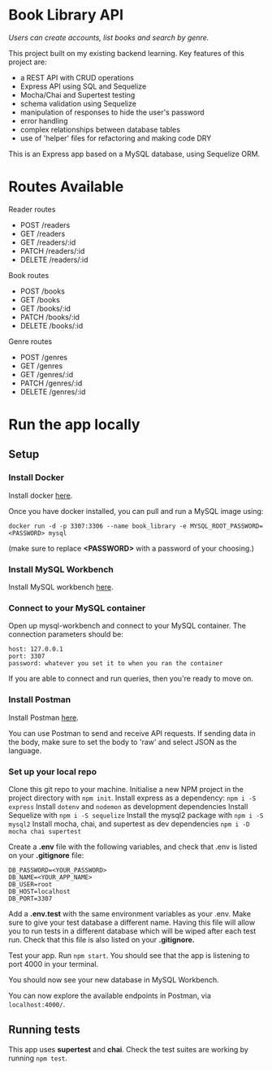 # Book Library API

*Users can create accounts, list books and search by genre.*

This project built on my existing backend learning. Key features of this project are:

* a REST API with CRUD operations
* Express API using SQL and Sequelize
* Mocha/Chai and Supertest testing
* schema validation using Sequelize
* manipulation of responses to hide the user's password
* error handling
* complex relationships between database tables
* use of 'helper' files for refactoring and making code DRY


This is an Express app based on a MySQL database, using Sequelize ORM.


# Routes Available

Reader routes
- POST /readers
- GET /readers
- GET /readers/:id
- PATCH /readers/:id
- DELETE /readers/:id

Book routes
- POST /books
- GET /books
- GET /books/:id
- PATCH /books/:id
- DELETE /books/:id

Genre routes
- POST /genres
- GET /genres
- GET /genres/:id
- PATCH /genres/:id
- DELETE /genres/:id

# Run the app locally

## Setup

### Install Docker

Install docker [here](https://docs.docker.com/get-docker/).

Once you have docker installed, you can pull and run a MySQL image using:

```
docker run -d -p 3307:3306 --name book_library -e MYSQL_ROOT_PASSWORD=<PASSWORD> mysql
```
(make sure to replace **\<PASSWORD\>** with a password of your choosing.)


### Install MySQL Workbench

Install MySQL workbench [here](https://dev.mysql.com/downloads/workbench/).


### Connect to your MySQL container

Open up mysql-workbench and connect to your MySQL container. The connection parameters should be:
```
host: 127.0.0.1
port: 3307
password: whatever you set it to when you ran the container
```
If you are able to connect and run queries, then you're ready to move on.

### Install Postman

Install Postman [here](https://www.postman.com/downloads/).

You can use Postman to send and receive API requests. If sending data in the body, make sure to set the body to 'raw' and select JSON as the language.

### Set up your local repo

Clone this git repo to your machine.
Initialise a new NPM project in the project directory with `npm init`.
Install express as a dependency: `npm i -S express`
Install `dotenv` and `nodemon` as development dependencies
Install Sequelize with `npm i -S sequelize`
Install the mysql2 package with `npm i -S mysql2`
Install mocha, chai, and supertest as dev dependencies `npm i -D mocha chai supertest`


Create a **.env** file with the following variables, and check that .env is listed on your **.gitignore** file:
```
DB_PASSWORD=<YOUR_PASSWORD>
DB_NAME=<YOUR_APP_NAME>
DB_USER=root
DB_HOST=localhost
DB_PORT=3307
```
Add a **.env.test** with the same environment variables as your .env. Make sure to give your test database a different name. Having this file will allow you to run tests in a different database which will be wiped after each test run. Check that this file is also listed on your **.gitignore.**


Test your app. Run `npm start`. You should see that the app is listening to port 4000 in your terminal.

You should now see your new database in MySQL Workbench.

You can now explore the available endpoints in Postman, via `localhost:4000/`.


## Running tests

This app uses **supertest** and **chai**.
Check the test suites are working by running `npm test`.


